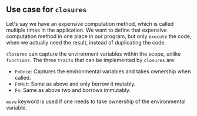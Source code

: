 ## Use case for `closures`
Let's say we have an expensive computation method, which is called multiple times
in the application. We want to define that expensive computation method in one place
in our program, but only `execute` the code, when we actually need the result, instead
of duplicating the code.

`closures` can capture the environment variables within the scope, unlike `functions`.
The three `traits` that can be implemented by `closures` are:
* `FnOnce`: Captures the environmental variables and takes ownership when called.
* `FnMut`: Same as above and only borrow it mutably.
* `Fn`: Same as above two and borrows immutably.

`move` keyword is used if one needs to take ownership of the environmental variable.
